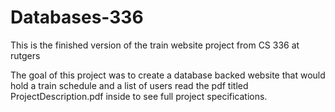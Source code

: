 # Databases-336

This is the finished version of the train website project from CS 336 at rutgers

The goal of this project was to create a database backed website that would hold a train schedule and a list of users read the pdf titled ProjectDescription.pdf inside to see full project specifications.
